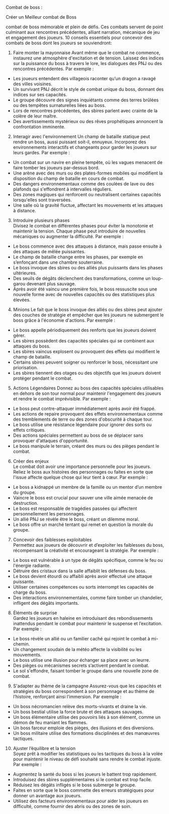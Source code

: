 
Combat de boss :

Créer un Meilleur combat de Boss  

combat de boss mémorable et plein de défis. 
Ces combats servent de point culminant aux rencontres précédentes, alliant narration, mécanique de jeu et engagement des joueurs. 
10 conseils essentiels pour concevoir des combats de boss dont les joueurs se souviendront:

1. Faire monter la mayonnaise
Avant même que le combat ne commence, instaurez une atmosphère d'excitation et de tension. Laissez des indices sur la puissance du boss à travers le lore, les dialogues des PNJ ou des rencontres précédentes. Par exemple :  
- Les joueurs entendent des villageois raconter qu’un dragon a ravagé des villes voisines.  
- Un survivant PNJ décrit le style de combat unique du boss, donnant des indices sur ses capacités.  
- Le groupe découvre des signes inquiétants comme des terres brûlées ou des tempêtes surnaturelles liées au boss.  
- Lors de rencontres précédentes, des sbires parlent avec crainte de la colère de leur maître.  
- Des avertissements mystérieux ou des rêves prophétiques annoncent la confrontation imminente.

2. Interagir avec l'environnement 
Un champ de bataille statique peut rendre un boss, aussi puissant soit-il, ennuyeux. Incorporez des environnements interactifs et changeants pour garder les joueurs sur leurs gardes. Par exemple :  
- Un combat sur un navire en pleine tempête, où les vagues menacent de faire tomber les joueurs par-dessus bord.  
- Une arène avec des murs ou des plates-formes mobiles qui modifient la disposition du champ de bataille en cours de combat.  
- Des dangers environnementaux comme des coulées de lave ou des plafonds qui s'effondrent à intervalles réguliers.  
- Des zones magiques qui renforcent ou neutralisent certaines capacités lorsqu'elles sont traversées.  
- Une salle où la gravité fluctue, affectant les mouvements et les attaques à distance.

3. Introduire plusieurs phases  
Divisez le combat en différentes phases pour éviter la monotonie et maintenir la tension. Chaque phase peut introduire de nouvelles mécaniques ou augmenter la difficulté. Par exemple :  
- Le boss commence avec des attaques à distance, mais passe ensuite à des attaques de mêlée puissantes.  
- Le champ de bataille change entre les phases, par exemple en s’enfonçant dans une chambre souterraine.  
- Le boss invoque des sbires ou des alliés plus puissants dans les phases ultérieures.  
- Des seuils de dégâts déclenchent des transformations, comme un loup-garou devenant plus sauvage.  
- Après avoir été vaincu une première fois, le boss ressuscite sous une nouvelle forme avec de nouvelles capacités ou des statistiques plus élevées.

4. Minions 
Le fait que le boss invoque des alliés ou des sbires peut ajouter des couches de stratégie et empêcher que les joueurs ne submergent le boss grâce à l'économie d'actions. Par exemple :  
- Le boss appelle périodiquement des renforts que les joueurs doivent gérer.  
- Les sbires possèdent des capacités spéciales qui se combinent aux attaques du boss.  
- Les sbires vaincus explosent ou provoquent des effets qui modifient le champ de bataille.  
- Certains sbires peuvent soigner ou renforcer le boss, nécessitant une priorisation.  
- Les sbires tiennent des otages ou des objectifs que les joueurs doivent protéger pendant le combat.

5. Actions Légendaires
Donnez au boss des capacités spéciales utilisables en dehors de son tour normal pour maintenir l'engagement des joueurs et rendre le combat imprévisible. Par exemple :  
- Le boss peut contre-attaquer immédiatement après avoir été frappé.  
- Les actions de repaire provoquent des effets environnementaux comme des tremblements de terre ou des zones d'obscurité à chaque tour.  
- Le boss utilise une résistance légendaire pour ignorer des sorts ou effets critiques.  
- Des actions spéciales permettent au boss de se déplacer sans provoquer d'attaques d'opportunité.  
- Le boss manipule le terrain, créant des murs ou des pièges pendant le combat.

6. Créer des enjeux  
Le combat doit avoir une importance personnelle pour les joueurs. Reliez le boss aux histoires des personnages ou faites en sorte que l'issue affecte quelque chose qui leur tient à cœur. Par exemple :  
- Le boss a kidnappé un membre de la famille ou un mentor d’un membre du groupe.  
- Vaincre le boss est crucial pour sauver une ville aimée menacée de destruction.  
- Le boss est responsable de tragédies passées qui affectent personnellement les personnages.  
- Un allié PNJ se révèle être le boss, créant un dilemme moral.  
- Le boss offre un marché tentant qui remet en question la morale du groupe.

7. Concevoir des faiblesses exploitables  
Permettez aux joueurs de découvrir et d’exploiter les faiblesses du boss, récompensant la créativité et encourageant la stratégie. Par exemple :  
- Le boss est vulnérable à un type de dégâts spécifique, comme le feu ou l'énergie radiante.  
- Détruire des cristaux dans la salle affaiblit les défenses du boss.  
- Le boss devient étourdi ou affaibli après avoir effectué une attaque puissante.  
- Utiliser certaines compétences ou sorts interrompt les capacités de charge du boss.  
- Des interactions environnementales, comme faire tomber un chandelier, infligent des dégâts importants.

8. Éléments de surprise  
Gardez les joueurs en haleine en introduisant des rebondissements inattendus pendant le combat pour maintenir le suspense et l’excitation. Par exemple :  
- Le boss révèle un allié ou un familier caché qui rejoint le combat à mi-chemin.  
- Un changement soudain de la météo affecte la visibilité ou les mouvements.  
- Le boss utilise une illusion pour échanger sa place avec un leurre.  
- Des pièges ou mécanismes secrets s’activent pendant le combat.  
- Le sol s'effondre, faisant tomber le groupe dans une nouvelle zone de combat.

9. S'adapter au thème de la campagne 
Assurez-vous que les capacités et stratégies du boss correspondent à son personnage et au thème de l’histoire, renforçant ainsi l’immersion. Par exemple :  
- Un boss nécromancien relève des morts-vivants et draine la vie.  
- Un boss bestial utilise la force brute et des attaques sauvages.  
- Un boss élémentaire utilise des pouvoirs liés à son élément, comme un démon de feu maniant les flammes.  
- Un boss farceur emploie des pièges, des illusions et des diversions.  
- Un boss militaire utilise des formations disciplinées et des manœuvres tactiques.

10. Ajuster l’équilibre et la tension  
Soyez prêt à modifier les statistiques ou les tactiques du boss à la volée pour maintenir le niveau de défi souhaité sans rendre le combat injuste. Par exemple :  
- Augmentez la santé du boss si les joueurs le battent trop rapidement.  
- Introduisez des sbires supplémentaires si le combat est trop facile.  
- Réduisez les dégâts infligés si le boss submerge le groupe.  
- Faites en sorte que le boss commette des erreurs stratégiques pour donner un avantage aux joueurs.  
- Utilisez des facteurs environnementaux pour aider les joueurs en difficulté, comme fournir des abris ou des zones de soin.
